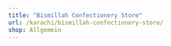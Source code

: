 ```yaml
---
title: "Bismillah Confectionery Store"
url: /karachi/bismillah-confectionery-store/
shop: Allgemein
---
```

